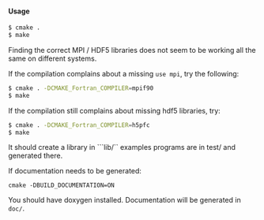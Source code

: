 #### Usage

```bash
$ cmake .
$ make 
```

Finding the correct MPI / HDF5 libraries does not seem to be working all the 
same on different systems.

If the compilation complains about a missing ```use mpi```, try the following:

```bash
$ cmake . -DCMAKE_Fortran_COMPILER=mpif90
$ make 
```

If the compilation still complains about missing hdf5 libraries, try:

```bash
$ cmake . -DCMAKE_Fortran_COMPILER=h5pfc
$ make 
```

It should create a library in ```lib/``
examples programs are in test/ and generated there.

If documentation needs to be generated:
```
cmake -DBUILD_DOCUMENTATION=ON
```
You should have doxygen installed. Documentation will be generated in ```doc/```.
